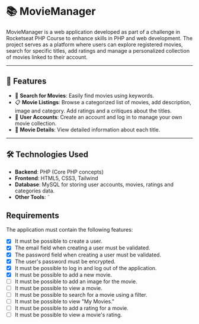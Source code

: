 # 📚 MovieManager

MovieManager is a web application developed as part of a challenge in Rocketseat PHP Course to enhance skills in PHP and web development. The project serves as a platform where users can explore registered movies, search for specific titles, add ratings and manage a personalized collection of movies linked to their account.

---

## 🚀 Features

- 🔎 **Search for Movies**: Easily find movies using keywords.
- 📋 **Movie Listings**: Browse a categorized list of movies, add description, image and category. Add ratings and a critiques about the titles.
- 👤 **User Accounts**: Create an account and log in to manage your own movie collection.
- 📖 **Movie Details**: View detailed information about each title.

---

## 🛠️ Technologies Used

- **Backend**: PHP (Core PHP concepts)
- **Frontend**: HTML5, CSS3, Tailwind
- **Database**: MySQL for storing user accounts, movies, ratings and categories data.
- **Other Tools**: ˜

## Requirements
The application must contain the following features:

- [x] It must be possible to create a user.
- [x] The email field when creating a user must be validated.
- [x] The password field when creating a user must be validated.
- [x] The user's password must be encrypted.
- [x] It must be possible to log in and log out of the application.
- [x] It must be possible to add a new movie.
- [ ] It must be possible to add an image for the movie.
- [ ] It must be possible to view a movie.
- [ ] It must be possible to search for a movie using a filter.
- [ ] It must be possible to view "My Movies."
- [ ] It must be possible to add a rating for a movie.
- [ ] It must be possible to view a movie's rating.
